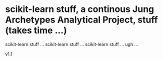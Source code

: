 # scikit-learn stuff, a continous Jung Archetypes Analytical Project, stuff (takes time ...)

scikit-learn stuff ... scikit-learn stuff ... scikit-learn stuff ...  ugh ...

v1.1
